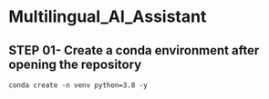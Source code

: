 # Multilingual_AI_Assistant

## STEP 01- Create a conda environment after opening the repository
```
conda create -n venv python=3.8 -y
```
